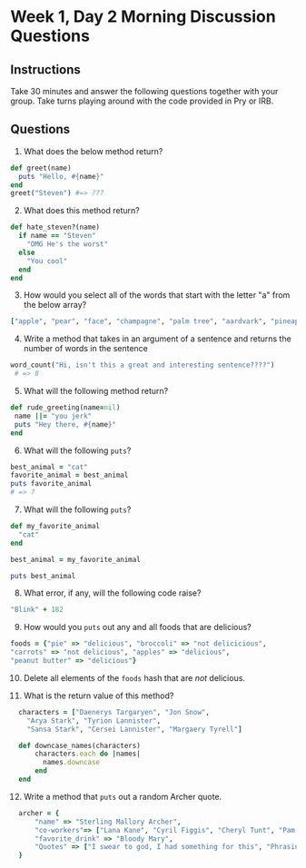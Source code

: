 # Week 1, Day 2 Morning Discussion Questions

## Instructions

Take 30 minutes and answer the following questions together with your group. Take turns playing around with the code provided in Pry or IRB.

## Questions

1. What does the below method return?

```ruby
def greet(name)
  puts "Hello, #{name}"
end
greet("Steven") #=> ???
```

2. What does this method return?

```ruby
def hate_steven?(name)
  if name == "Steven"
    "OMG He's the worst"
  else
    "You cool"
  end
end
```

3. How would you select all of the words that start with the letter "a" from the below array?

```ruby
["apple", "pear", "face", "champagne", "palm tree", "aardvark", "pineapple"]
```

4. Write a method that takes in an argument of a sentence and returns the
number of words in the sentence

```ruby
word_count("Hi, isn't this a great and interesting sentence????")
 # => 8
```

5. What will the following method return?

```ruby
def rude_greeting(name=nil)
 name ||= "you jerk"
 puts "Hey there, #{name}"
end
```

6. What will the following `puts`?

```ruby
best_animal = "cat"
favorite_animal = best_animal
puts favorite_animal
# => ?
```

7. What will the following `puts`?

```ruby
def my_favorite_animal
  "cat"
end

best_animal = my_favorite_animal

puts best_animal
```

8. What error, if any, will the following code raise?

```ruby
"Blink" + 182
```

9. How would you `puts` out any and all foods that are delicious?

```ruby
foods = {"pie" => "delicious", "broccoli" => "not delicicious",
"carrots" => "not delicious", "apples" => "delicious",
"peanut butter" => "delicious"}
```

10. Delete all elements of the `foods` hash that are *not* delicious.

11. What is the return value of this method?
```ruby
  characters = ["Daenerys Targaryen", "Jon Snow",
    "Arya Stark", "Tyrion Lannister",
    "Sansa Stark", "Cersei Lannister", "Margaery Tyrell"]

  def downcase_names(characters)
      characters.each do |names|
        names.downcase
      end
  end
```

12. Write a method that `puts` out a random Archer quote.
```ruby
  archer = {
      "name" => "Sterling Mallory Archer",
      "co-workers"=> ["Lana Kane", "Cyril Figgis", "Cheryl Tunt", "Pam Poovey", "Dr Krieger"],
      "favorite_drink" => "Bloody Mary",
      "Quotes" => ["I swear to god, I had something for this", "Phrasing", "Boop", "Danger Zone", "Read a book", "Do you not?" "Can't or won't?"] 
  }
```

